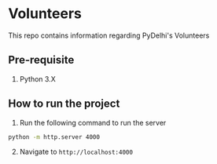 # Volunteers

This repo contains information regarding PyDelhi's Volunteers

## Pre-requisite
1. Python 3.X

## How to run the project
1. Run the following command to run the server
```bash
python -m http.server 4000
```
2. Navigate to `http://localhost:4000`


